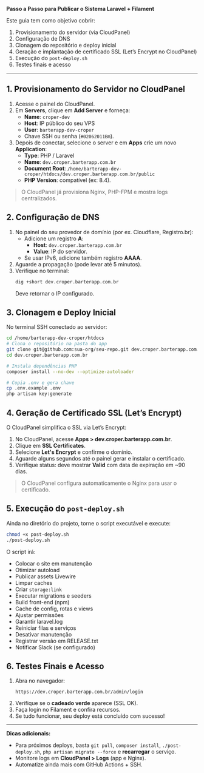 **Passo a Passo para Publicar o Sistema Laravel + Filament**

Este guia tem como objetivo cobrir:

1. Provisionamento do servidor (via CloudPanel)
2. Configuração de DNS
3. Clonagem do repositório e deploy inicial
4. Geração e implantação de certificado SSL (Let’s Encrypt no CloudPanel)
5. Execução do `post-deploy.sh`
6. Testes finais e acesso

---

## 1. Provisionamento do Servidor no CloudPanel

1. Acesse o painel do CloudPanel.
2. Em **Servers**, clique em **Add Server** e forneça:
   - **Name**: `croper-dev`
   - **Host**: IP público do seu VPS
   - **User**: `barterapp-dev-croper`
   - Chave SSH ou senha (`#02062011Bm`).
3. Depois de conectar, selecione o server e em **Apps** crie um novo **Application**:
   - **Type**: PHP / Laravel
   - **Name**: `dev.croper.barterapp.com.br`
   - **Document Root**: `/home/barterapp-dev-croper/htdocs/dev.croper.barterapp.com.br/public`
   - **PHP Version**: compatível (ex: 8.4).

> O CloudPanel já provisiona Nginx, PHP-FPM e mostra logs centralizados.

## 2. Configuração de DNS

1. No painel do seu provedor de domínio (por ex. Cloudflare, Registro.br):
   - Adicione um registro **A**:
     - **Host**: `dev.croper.barterapp.com.br`
     - **Value**: IP do servidor.
   - Se usar IPv6, adicione também registro **AAAA**.
2. Aguarde a propagação (pode levar até 5 minutos).
3. Verifique no terminal:
   ```bash
   dig +short dev.croper.barterapp.com.br
   ```
   Deve retornar o IP configurado.

## 3. Clonagem e Deploy Inicial

No terminal SSH conectado ao servidor:

```bash
cd /home/barterapp-dev-croper/htdocs
# Clona o repositório na pasta do app
git clone git@github.com:sua-org/seu-repo.git dev.croper.barterapp.com.br
cd dev.croper.barterapp.com.br

# Instala dependências PHP
composer install --no-dev --optimize-autoloader

# Copia .env e gera chave
cp .env.example .env
php artisan key:generate
```

## 4. Geração de Certificado SSL (Let’s Encrypt)

O CloudPanel simplifica o SSL via Let’s Encrypt:

1. No CloudPanel, acesse **Apps > dev.croper.barterapp.com.br**.
2. Clique em **SSL Certificates**.
3. Selecione **Let's Encrypt** e confirme o domínio.
4. Aguarde alguns segundos até o painel gerar e instalar o certificado.
5. Verifique status: deve mostrar **Valid** com data de expiração em \~90 dias.

> O CloudPanel configura automaticamente o Nginx para usar o certificado.

## 5. Execução do `post-deploy.sh`

Ainda no diretório do projeto, torne o script executável e execute:

```bash
chmod +x post-deploy.sh
./post-deploy.sh
```

O script irá:

- Colocar o site em manutenção
- Otimizar autoload
- Publicar assets Livewire
- Limpar caches
- Criar `storage:link`
- Executar migrations e seeders
- Build front-end (npm)
- Cache de config, rotas e views
- Ajustar permissões
- Garantir laravel.log
- Reiniciar filas e serviços
- Desativar manutenção
- Registrar versão em RELEASE.txt
- Notificar Slack (se configurado)

## 6. Testes Finais e Acesso

1. Abra no navegador:
   ```
   https://dev.croper.barterapp.com.br/admin/login
   ```
2. Verifique se o **cadeado verde** aparece (SSL OK).
3. Faça login no Filament e confira recursos.
4. Se tudo funcionar, seu deploy está concluído com sucesso!

---

**Dicas adicionais:**

- Para próximos deploys, basta `git pull`, `composer install`, `./post-deploy.sh`, `php artisan migrate --force` e **recarregar** o serviço.
- Monitore logs em **CloudPanel > Logs** (app e Nginx).
- Automatize ainda mais com GitHub Actions + SSH.

